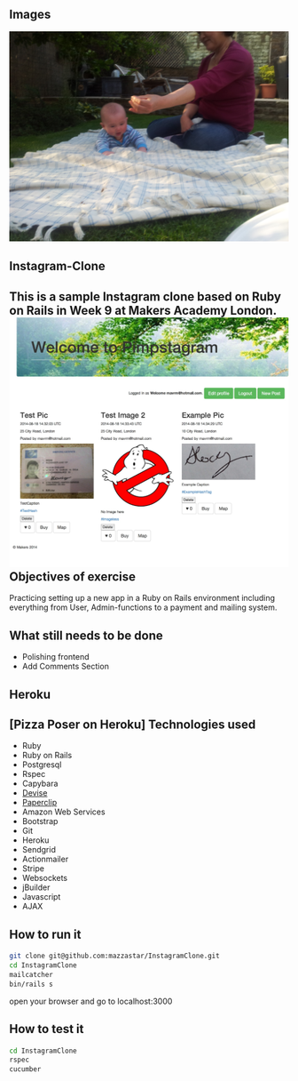 Images
----
![](instagramclone/spec/img/Sam.jpg)

Instagram-Clone
----
This is a sample Instagram clone based on Ruby on Rails in Week 9 at Makers Academy London.
![](app/assets/images/Example.jpg)
Objectives of exercise
----
Practicing setting up a new app in a Ruby on Rails environment including everything from User, Admin-functions to a payment and mailing system.

What still needs to be done
----
- Polishing frontend
- Add Comments Section

Heroku
----
[Pizza Poser on Heroku]
Technologies used
----
- Ruby
- Ruby on Rails
- Postgresql
- Rspec
- Capybara
- [Devise]
- [Paperclip]
- Amazon Web Services
- Bootstrap
- Git 
- Heroku
- Sendgrid
- Actionmailer
- Stripe
- Websockets
- jBuilder
- Javascript
- AJAX

How to run it
----
```sh
git clone git@github.com:mazzastar/InstagramClone.git
cd InstagramClone
mailcatcher
bin/rails s
```
open your browser and go to localhost:3000

How to test it
----
```sh
cd InstagramClone
rspec
cucumber
```

[Devise]:https://github.com/plataformatec/devise
[Paperclip]:https://github.com/thoughtbot/paperclip
[Instagram on Heroku]:http://serene-headland-3575.herokuapp.com

